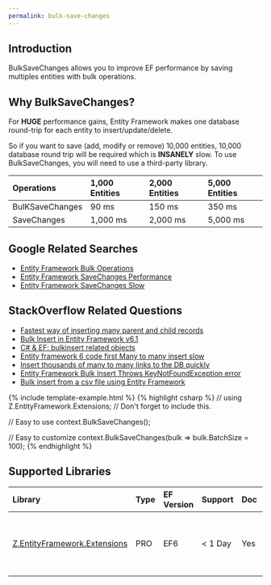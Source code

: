 ```yaml
---
permalink: bulk-save-changes
---
```


## Introduction

BulkSaveChanges allows you to improve EF performance by saving multiples entities with bulk operations.

## Why BulkSaveChanges?

For **HUGE** performance gains, Entity Framework makes one database round-trip for each entity to insert/update/delete. 

So if you want to save (add, modify or remove) 10,000 entities, 10,000 database round trip will be required which is **INSANELY** slow. To use BulkSaveChanges, you will need to use a third-party library.

|Operations	|1,000 Entities	|2,000 Entities	|5,000 Entities|
|:----------|:----------|:----------|:----------|
|BulKSaveChanges	|90 ms	|150 ms	|350 ms|
|SaveChanges	|1,000 ms	|2,000 ms	|5,000 ms|

## Google Related Searches

 - [Entity Framework Bulk Operations](https://www.google.com/search?q=entity+framework+bulk+operations)
 - [Entity Framework SaveChanges Performance](https://www.google.com/search?q=entity+framework+savechanges+performance)
 - [Entity Framework SaveChanges Slow](https://www.google.com/search?q=entity+framework+savechanges+slow)

## StackOverflow Related Questions

 - [Fastest way of inserting many parent and child records](https://stackoverflow.com/questions/36606000/fastest-way-of-inserting-many-parent-and-child-records)
 - [Bulk Insert in Entity Framework v6.1](https://stackoverflow.com/questions/39745043/bulk-insert-in-entity-framework-v6-1)
 - [C# & EF: bulkinsert related objects](https://stackoverflow.com/questions/39320956/c-sharp-ef-bulkinsert-related-objects)
 - [Entity framework 6 code first Many to many insert slow](https://stackoverflow.com/questions/36939520/entity-framework-6-code-first-many-to-many-insert-slow)
 - [Insert thousands of many to many links to the DB quickly](https://stackoverflow.com/questions/35415557/insert-thousands-of-many-to-many-links-to-the-db-quickly)
 - [Entity Framework Bulk Insert Throws KeyNotFoundException error](https://stackoverflow.com/questions/32225183/entity-framework-bulk-insert-throws-keynotfoundexception-error/37969443#37969443)
 - [Bulk insert from a csv file using Entity Framework](https://stackoverflow.com/questions/36725006/bulk-insert-from-a-csv-file-using-entity-framework)

{% include template-example.html %} 
{% highlight csharp %}
// using Z.EntityFramework.Extensions; // Don't forget to include this.

// Easy to use
context.BulkSaveChanges();

// Easy to customize
context.BulkSaveChanges(bulk => bulk.BatchSize = 100);
{% endhighlight %}

## Supported Libraries

|Library	|Type	|EF Version	|Support	|Doc	|Features|
|:----------|:----------|:----------|:----------|:----------|:----------|
|[Z.EntityFramework.Extensions](/ef-extensions)	|PRO	|EF6	|< 1 Day	|Yes	| Bulk SaveChanges<br>Bulk Insert<br>Bulk Update<br>Bulk Delete<br>Bulk Merge|
